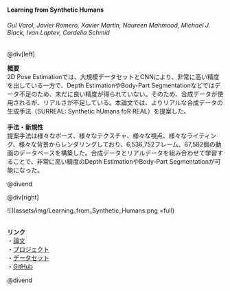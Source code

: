 #### Learning from Synthetic Humans
###### Gul Varol, Javier Romero, Xavier Martin, Naureen Mahmood, Michael J. Black, Ivan Laptev, Cordelia Schmid

@div[left]

__概要__<br>
2D Pose Estimationでは、大規模データセットとCNNにより、非常に高い精度を出している一方で、Depth EstimationやBody-Part Segmentationなどではデータ不足のため、未だに良い精度が得られていない。そのため、合成データが使用されるが、リアルさが不足している。本論文では、よりリアルな合成データの生成手法（SURREAL: Synthetic hUmans foR REAL）を提案した。<br>
<br>
__手法・新規性__<br>
提案手法は様々なポーズ、様々なテクスチャ、様々な視点、様々なライティング、様々な背景からレンダリングしており、6,536,752フレーム、67,582個の動画のデータベースを構築した。合成データとリアルデータを組み合わせて学習することで、非常に高い精度のDepth EstimationやBody-Part Segmentationが可能になった。<br>


@divend

@div[right]

![](assets/img/Learning_from_Synthetic_Humans.png =full)<br>
<br>

__リンク__<br>
・[論文](http://openaccess.thecvf.com/content_cvpr_2017/papers/Varol_Learning_From_Synthetic_CVPR_2017_paper.pdf)<br>
・[プロジェクト](http://www.di.ens.fr/willow/research/surreal/)<br>
・[データセット](https://www.di.ens.fr/willow/research/surreal/data/)<br>
・[GitHub](https://github.com/gulvarol/surreal)

@divend
